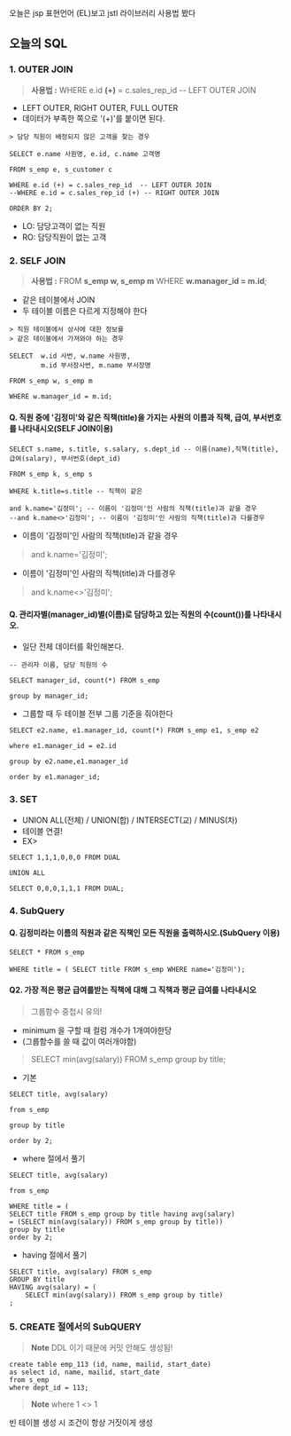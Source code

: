 오늘은 jsp 표현언어 (EL)보고
jstl 라이브러리 사용법 봤다

## 오늘의 SQL

### 1. OUTER JOIN

> **사용법 :** WHERE e.id **(+)** = c.sales_rep_id  -- LEFT OUTER JOIN

 - LEFT OUTER, RIGHT OUTER, FULL OUTER
 - 데이터가 부족한 쪽으로 '(+)'를 붙이면 된다.

```
> 담당 직원이 배정되지 않은 고객을 찾는 경우

SELECT e.name 사원명, e.id, c.name 고객명 

FROM s_emp e, s_customer c

WHERE e.id (+) = c.sales_rep_id  -- LEFT OUTER JOIN
--WHERE e.id = c.sales_rep_id (+) -- RIGHT OUTER JOIN

ORDER BY 2;
```
 - LO: 담당고객이 없는 직원
 - RO: 담당직원이 없는 고객

### 2. SELF JOIN

>**사용법 :** FROM **s_emp w, s_emp m**
WHERE **w.manager_id = m.id**;


- 같은 테이블에서 JOIN
- 두 테이블 이름은 다르게 지정해야 한다

```
> 직원 테이블에서 상사에 대한 정보를 
> 같은 테이블에서 가져와야 하는 경우

SELECT  w.id 사번, w.name 사원명, 
        m.id 부서장사번, m.name 부서장명
        
FROM s_emp w, s_emp m

WHERE w.manager_id = m.id;
```

#### Q. 직원 중에 '김정미'와 같은 직책(title)을 가지는 사원의 이름과 직책, 급여, 부서번호를 나타내시오(SELF JOIN이용)
```
SELECT s.name, s.title, s.salary, s.dept_id -- 이름(name),직책(title), 급여(salary), 부서번호(dept_id)

FROM s_emp k, s_emp s

WHERE k.title=s.title -- 직책이 같은

and k.name='김정미'; -- 이름이 '김정미'인 사람의 직책(title)과 같을 경우
--and k.name<>'김정미'; -- 이름이 '김정미'인 사람의 직책(title)과 다를경우
```
 
 - 이름이 '김정미'인 사람의 직책(title)과 같을 경우

> and k.name='김정미'; 

  - 이름이 '김정미'인 사람의 직책(title)과 다를경우

> and k.name<>'김정미';


#### Q. 관리자별(manager_id)별(이름)로 담당하고 있는 직원의 수(count())를 나타내시오.

- 일단 전체 데이터를 확인해본다.
```
-- 관리자 이름, 담당 직원의 수

SELECT manager_id, count(*) FROM s_emp

group by manager_id;
```

- 그룹할 때 두 테이블 전부 그룹 기준을 줘야한다
```
SELECT e2.name, e1.manager_id, count(*) FROM s_emp e1, s_emp e2

where e1.manager_id = e2.id

group by e2.name,e1.manager_id

order by e1.manager_id;
```



### 3. SET

- UNION ALL(전체) / UNION(합) / INTERSECT(교) / MINUS(차) 
- 테이블 연결!
- EX>
```
SELECT 1,1,1,0,0,0 FROM DUAL

UNION ALL

SELECT 0,0,0,1,1,1 FROM DUAL;
```

### 4. SubQuery

#### Q. 김정미라는 이름의 직원과 같은 직책인 모든 직원을 출력하시오.(SubQuery 이용)

```
SELECT * FROM s_emp

WHERE title = ( SELECT title FROM s_emp WHERE name='김정미');
```

#### Q2. 가장 적은 평균 급여를받는 직책에 대해 그 직책과 평균 급여를 나타내시오

> 그룹함수 중첩시 유의!

- minimum 을 구할 때 컬럼 개수가 1개여야한당
- (그룹함수를 쓸 때 값이 여러개야함)

> SELECT min(avg(salary)) FROM s_emp group by title;



- 기본
```
SELECT title, avg(salary)

from s_emp

group by title

order by 2;
```

- where 절에서 풀기
```
SELECT title, avg(salary)

from s_emp

WHERE title = (
SELECT title FROM s_emp group by title having avg(salary) 
= (SELECT min(avg(salary)) FROM s_emp group by title))
group by title
order by 2;
```
- having 절에서 풀기
```
SELECT title, avg(salary) FROM s_emp 
GROUP BY title
HAVING avg(salary) = (
	SELECT min(avg(salary)) FROM s_emp group by title)
;
```

### 5. CREATE 절에서의 SubQUERY

> **Note** DDL 이기 때문에 커밋 안해도 생성됨!

```
create table emp_113 (id, name, mailid, start_date)
as select id, name, mailid, start_date
from s_emp
where dept_id = 113;
```

> **Note** where 1 <>   1

 빈 테이블 생성 시 조건이 항상 거짓이게 생성


<!--stackedit_data:
eyJoaXN0b3J5IjpbLTExMzg1Mjg1MjIsMTE1ODAxNjk2MCwtNz
M4MjY5NzM4LDE0ODIyMjM1MiwzMDQ0MDU1OSwxOTQ1MTU1NDQy
LC0xMzE2NTk5NzAwLDE3Nzg2MzAzNDYsLTE3NTY2ODc3NjYsLT
E3NjgwNzA5NjAsLTEwMDkyMTIzNzksLTE3NzkzNzU1NF19
-->